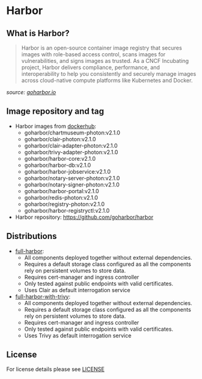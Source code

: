 # Harbor

## What is Harbor?

> Harbor is an open-source container image registry that secures images with role-based access control, scans images
> for vulnerabilities, and signs images as trusted. As a CNCF Incubating project, Harbor delivers compliance,
> performance, and interoperability to help you consistently and securely manage images across cloud-native compute
> platforms like Kubernetes and Docker.

*source: [goharbor.io](https://goharbor.io/)*

## Image repository and tag

* Harbor images from [dockerhub](https://hub.docker.com/u/goharbor):
  * goharbor/chartmuseum-photon:v2.1.0
  * goharbor/clair-photon:v2.1.0
  * goharbor/clair-adapter-photon:v2.1.0
  * goharbor/trivy-adapter-photon:v2.1.0
  * goharbor/harbor-core:v2.1.0
  * goharbor/harbor-db:v2.1.0
  * goharbor/harbor-jobservice:v2.1.0
  * goharbor/notary-server-photon:v2.1.0
  * goharbor/notary-signer-photon:v2.1.0
  * goharbor/harbor-portal:v2.1.0
  * goharbor/redis-photon:v2.1.0
  * goharbor/registry-photon:v2.1.0
  * goharbor/harbor-registryctl:v2.1.0
* Harbor repository: https://github.com/goharbor/harbor

## Distributions

* [full-harbor](distributions/full-harbor):
  * All components deployed together without external dependencies.
  * Requires a default storage class configured as all the components rely on persistent volumes to store data.
  * Requires cert-manager and ingress controller
  * Only tested against public endpoints with valid certificates.
  * Uses Clair as default interrogation service
* [full-harbor-with-trivy](distributions/full-harbor-with-trivy):
  * All components deployed together without external dependencies.
  * Requires a default storage class configured as all the components rely on persistent volumes to store data.
  * Requires cert-manager and ingress controller
  * Only tested against public endpoints with valid certificates.
  * Uses Trivy as default interrogation service

## License

For license details please see [LICENSE](../../LICENSE)
